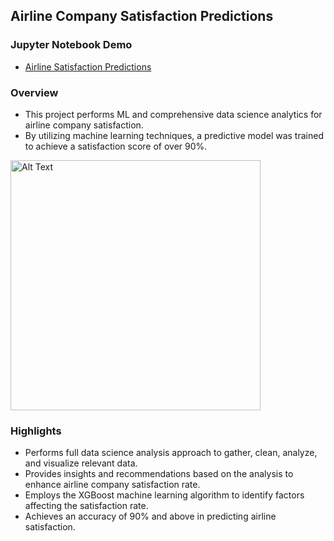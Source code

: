 ## Airline Company Satisfaction Predictions

### Jupyter Notebook Demo

- [Airline Satisfaction Predictions](https://github.com/andrewtclin/ml-airline-satisfaction-prediction/blob/master/Airline%20Satisfaction%20Analysis_Machine%20Learning%20%26%20Data%20Science.ipynb)

### Overview

- This project performs ML and comprehensive data science analytics for airline company satisfaction.
- By utilizing machine learning techniques, a predictive model was trained to achieve a satisfaction score of over 90%.

<img src="airline_detections_demo.png" alt="Alt Text" width="400" height="auto">

### Highlights

- Performs full data science analysis approach to gather, clean, analyze, and visualize relevant data.
- Provides insights and recommendations based on the analysis to enhance airline company satisfaction rate.
- Employs the XGBoost machine learning algorithm to identify factors affecting the satisfaction rate.
- Achieves an accuracy of 90% and above in predicting airline satisfaction.
